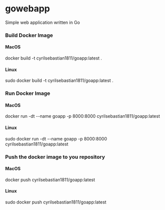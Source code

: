 # gowebapp
Simple web application written in Go

### Build Docker Image
#### MacOS
docker build -t cyrilsebastian1811/goapp:latest .

#### Linux
sudo docker build -t cyrilsebastian1811/goapp:latest .

### Run Docker Image
#### MacOS
docker run -dt --name goapp -p 8000:8000 cyrilsebastian1811/goapp:latest

#### Linux
sudo docker run -dt --name goapp -p 8000:8000 cyrilsebastian1811/goapp:latest

### Push the docker image to you repository
#### MacOS
docker push cyrilsebastian1811/goapp:latest

#### Linux
sudo docker push cyrilsebastian1811/goapp:latest
